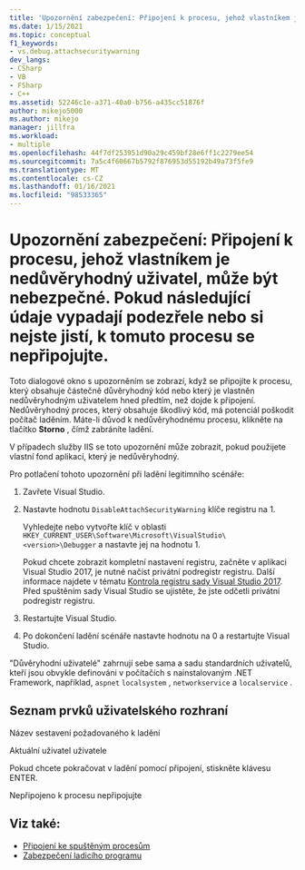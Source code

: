 ```yaml
---
title: 'Upozornění zabezpečení: Připojení k procesu, jehož vlastníkem je nedůvěryhodný uživatel, může být nebezpečné. Pokud tyto informace vypadají podezřele nebo si nejste jistí, nepřipojujte se k tomuto procesu | Microsoft Docs'
ms.date: 1/15/2021
ms.topic: conceptual
f1_keywords:
- vs.debug.attachsecuritywarning
dev_langs:
- CSharp
- VB
- FSharp
- C++
ms.assetid: 52246c1e-a371-40a0-b756-a435cc51876f
author: mikejo5000
ms.author: mikejo
manager: jillfra
ms.workload:
- multiple
ms.openlocfilehash: 44f7df253951d90a29c459bf28e6ff1c2279ee54
ms.sourcegitcommit: 7a5c4f60667b5792f876953d55192b49a73f5fe9
ms.translationtype: MT
ms.contentlocale: cs-CZ
ms.lasthandoff: 01/16/2021
ms.locfileid: "98533365"
---
```

# <a name="security-warning-attaching-to-a-process-owned-by-an-untrusted-user-can-be-dangerous-if-the-following-information-looks-suspicious-or-you-are-unsure-do-not-attach-to-this-process"></a>Upozornění zabezpečení: Připojení k procesu, jehož vlastníkem je nedůvěryhodný uživatel, může být nebezpečné. Pokud následující údaje vypadají podezřele nebo si nejste jistí, k tomuto procesu se nepřipojujte.

Toto dialogové okno s upozorněním se zobrazí, když se připojíte k procesu, který obsahuje částečně důvěryhodný kód nebo který je vlastněn nedůvěryhodným uživatelem hned předtím, než dojde k připojení. Nedůvěryhodný proces, který obsahuje škodlivý kód, má potenciál poškodit počítač laděním. Máte-li důvod k nedůvěryhodnému procesu, klikněte na tlačítko **Storno** , čímž zabráníte ladění.

V případech služby IIS se toto upozornění může zobrazit, pokud použijete vlastní fond aplikací, který je nedůvěryhodný.

Pro potlačení tohoto upozornění při ladění legitimního scénáře:

1. Zavřete Visual Studio.

1. Nastavte hodnotu `DisableAttachSecurityWarning` klíče registru na 1.

   Vyhledejte nebo vytvořte klíč v oblasti `HKEY_CURRENT_USER\Software\Microsoft\VisualStudio\<version>\Debugger` a nastavte jej na hodnotu 1.

   Pokud chcete zobrazit kompletní nastavení registru, začněte v aplikaci Visual Studio 2017, je nutné načíst privátní podregistr registru. Další informace najdete v tématu [Kontrola registru sady Visual Studio 2017](https://github.com/microsoft/VSProjectSystem/blob/master/doc/overview/examine_registry.md). Před spuštěním sady Visual Studio se ujistěte, že jste odčetli privátní podregistr registru.

1. Restartujte Visual Studio.

1. Po dokončení ladění scénáře nastavte hodnotu na 0 a restartujte Visual Studio.

"Důvěryhodní uživatelé" zahrnují sebe sama a sadu standardních uživatelů, kteří jsou obvykle definováni v počítačích s nainstalovaným .NET Framework, například, `aspnet` `localsystem` , `networkservice` a `localservice` .

## <a name="uielement-list"></a>Seznam prvků uživatelského rozhraní

 Název sestavení požadovaného k ladění

 Aktuální uživatel uživatele

 Pokud chcete pokračovat v ladění pomocí připojení, stiskněte klávesu ENTER.

 Nepřipojeno k procesu nepřipojujte

## <a name="see-also"></a>Viz také:
- [Připojení ke spuštěným procesům](../debugger/attach-to-running-processes-with-the-visual-studio-debugger.md)
- [Zabezpečení ladicího programu](../debugger/debugger-security.md)
